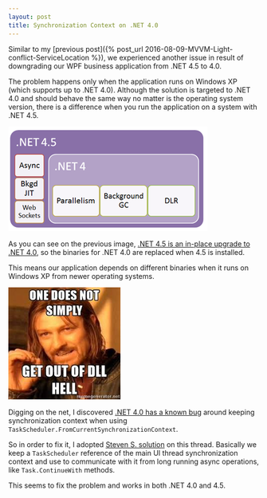```yaml
---
layout: post
title: Synchronization Context on .NET 4.0
---
```


Similar to my [previous post]({% post_url 2016-08-09-MVVM-Light-conflict-ServiceLocation %}), we experienced another issue in result of downgrading our WPF business application from .NET 4.5 to 4.0.

The problem happens only when the application runs on Windows XP (which supports up to .NET 4.0). Although the solution is targeted to .NET 4.0 and should behave the same way no matter is the operating system version, there is a difference when you run the application on a system with .NET 4.5.

![Conflict](..\images\in-place-upgrade-net45.png)

As you can see on the previous image, [.NET 4.5 is an in-place upgrade to .NET 4.0](http://www.hanselman.com/blog/NETVersioningAndMultiTargetingNET45IsAnInplaceUpgradeToNET40.aspx), so the binaries for .NET 4.0 are replaced when 4.5 is installed.

This means our application depends on different binaries when it runs on Windows XP from newer operating systems.

![Conflict](..\images\dll-hell.jpg)

Digging on the net, I discovered [.NET 4.0 has a known bug](https://social.msdn.microsoft.com/Forums/vstudio/en-US/629d5524-c8db-466f-bc27-0ced11b441ba/taskcontinuewith-from-wcf-client-call-has-no-synchronizationcontext?forum=wcf) around keeping synchronization context when using `TaskScheduler.FromCurrentSynchronizationContext`.

So in order to fix it, I adopted [Steven S. solution](http://stackoverflow.com/questions/4659257/how-can-synchronizationcontext-current-of-the-main-thread-become-null-in-a-windo) on this thread. Basically we keep a `TaskScheduler` reference of the main UI thread synchronization context and use to communicate with it from long running async operations, like `Task.ContinueWith` methods.  

This seems to fix the problem and works in both .NET 4.0 and 4.5.


 